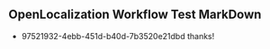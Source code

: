 ## OpenLocalization Workflow Test MarkDown
* 97521932-4ebb-451d-b40d-7b3520e21dbd thanks!

<!--HONumber=Aug16_HO3-->


